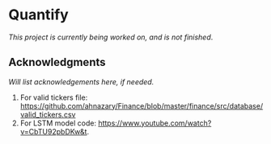 # Quantify

*This project is currently being worked on, and is not finished*.

## Acknowledgments

*Will list acknowledgements here, if needed.*

1. For valid tickers file: https://github.com/ahnazary/Finance/blob/master/finance/src/database/valid_tickers.csv
2. For LSTM model code: https://www.youtube.com/watch?v=CbTU92pbDKw&t.